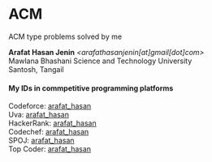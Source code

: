 # ACM 
ACM type problems solved by me



**Arafat Hasan Jenin** *<arafathasanjenin[at]gmail[dot]com>*  
Mawlana Bhashani Science and Technology University  
Santosh, Tangail



#### My IDs in commpetitive programming platforms
Codeforce: [arafat_hasan](http://codeforces.com/profile/arafat_hasan/)  
Uva: [arafat_hasan](http://uhunt.onlinejudge.org/id/859424/)  
HackerRank: [arafat_hasan](https://www.hackerrank.com/arafat_hasan/)  
Codechef: [arafat_hasan](https://www.codechef.com/users/arafat_hasan/)  
SPOJ: [arafat_hasan](http://www.spoj.com/users/arafat_hasan/)  
Top Coder: [arafat_hasan](https://www.topcoder.com/members/Arafat_Hasan/)


